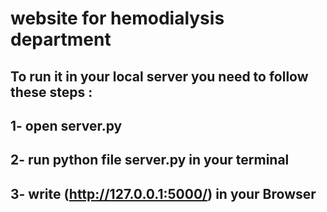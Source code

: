 # website for hemodialysis department 

## To run it in your local server you need to follow these steps :

## 1- open server.py
## 2- run python file server.py in your terminal
## 3- write (http://127.0.0.1:5000/) in your Browser


